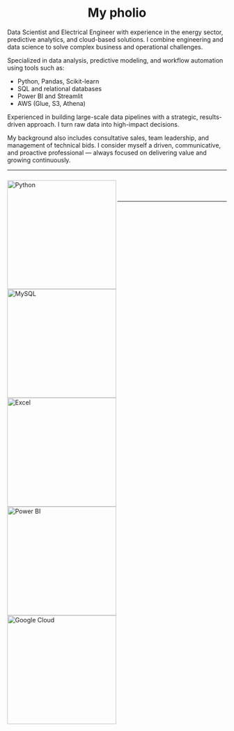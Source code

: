 <h1 align="center">My pholio</h1>



Data Scientist and Electrical Engineer with experience in the energy sector, predictive analytics, and cloud-based solutions. I combine engineering and data science to solve complex business and operational challenges.

Specialized in data analysis, predictive modeling, and workflow automation using tools such as:

- Python, Pandas, Scikit-learn  
- SQL and relational databases  
- Power BI and Streamlit  
- AWS (Glue, S3, Athena)

Experienced in building large-scale data pipelines with a strategic, results-driven approach. I turn raw data into high-impact decisions.

My background also includes consultative sales, team leadership, and management of technical bids. I consider myself a driven, communicative, and proactive professional — always focused on delivering value and growing continuously.



---

###  

<img align="left" alt="Python" width="250px" src="https://img.shields.io/badge/Python-3776AB?style=for-the-badge&logo=python&logoColor=white" />
<img align="left" alt="MySQL" width="250px" src="https://img.shields.io/badge/MySQL-005C84?style=for-the-badge&logo=mysql&logoColor=white" />
<img align="left" alt="Excel" width="250px" src="https://img.shields.io/badge/Excel-217346?style=for-the-badge&logo=microsoft-excel&logoColor=white" />
<img align="left" alt="Power BI" width="250px" src="https://img.shields.io/badge/Power%20BI-F2C811?style=for-the-badge&logo=power%20bi&logoColor=black" />
<img align="left" alt="Google Cloud" width="250px" src="https://img.shields.io/badge/Google%20Cloud-4285F4?style=for-the-badge&logo=google-cloud&logoColor=white" />
<br><br>

---

